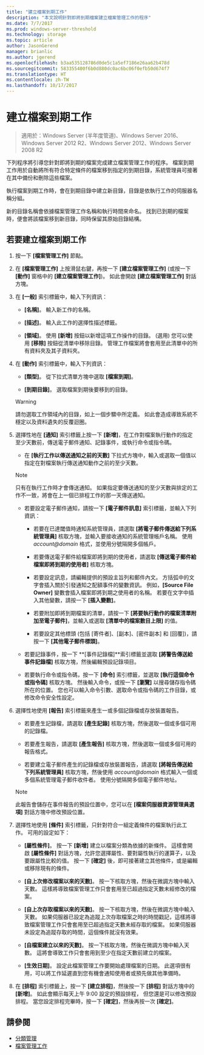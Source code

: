 ```yaml
---
title: "建立檔案到期工作"
description: "本文說明針對即將到期檔案建立檔案管理工作的程序"
ms.date: 7/7/2017
ms.prod: windows-server-threshold
ms.technology: storage
ms.topic: article
author: JasonGerend
manager: brianlic
ms.author: jgerend
ms.openlocfilehash: b3aa535128786d0de5c1a5ef7186e26aa62b478d
ms.sourcegitcommit: 583355400f6b0d880dc0ac6bc06f0efb50d674f7
ms.translationtype: HT
ms.contentlocale: zh-TW
ms.lasthandoff: 10/17/2017
---
```

# <a name="create-a-file-expiration-task"></a>建立檔案到期工作

> 適用於：Windows Server (半年度管道)、Windows Server 2016、Windows Server 2012 R2、Windows Server 2012、Windows Server 2008 R2

下列程序將引導您針對即將到期的檔案完成建立檔案管理工作的程序。 檔案到期工作用於自動將所有符合特定條件的檔案移到指定的到期目錄，系統管理員可接著在其中備份和刪除這些檔案。

執行檔案到期工作時，會在到期目錄中建立新目錄，目錄是依執行工作的伺服器名稱分組。

新的目錄名稱會依據檔案管理工作名稱和執行時間來命名。 找到已到期的檔案時，便會將該檔案移到新目錄，同時保留其原始目錄結構。

## <a name="to-create-a-file-expiration-task"></a>若要建立檔案到期工作

1.  按一下 **\[檔案管理工作\]** 節點。

2.  在 **\[檔案管理工作\]** 上按滑鼠右鍵，再按一下 **\[建立檔案管理工作\]** (或按一下 **\[動作\]** 窗格中的 **\[建立檔案管理工作\]**)。 如此會開啟 **\[建立檔案管理工作\]** 對話方塊。

3.  在 **\[一般\]** 索引標籤中，輸入下列資訊：

    -   **\[名稱\]**。 輸入新工作的名稱。  

    -   **\[描述\]**。 輸入此工作的選擇性描述標籤。  
    
    -   **\[領域\]**。 使用 **\[新增\]** 按鈕以新增這項工作操作的目錄。 (選用) 您可以使用 **\[移除\]** 按鈕從清單中移除目錄。 管理工作檔案將會套用至此清單中的所有資料夾及其子資料夾。

4.  在 **\[動作\]** 索引標籤中，輸入下列資訊：

    -   **\[類型\]**。 從下拉式清單方塊中選取 **\[檔案到期\]**。

    -   **\[到期目錄\]**。 選取檔案到期後要移到的目錄。

     > [!Warning]
     > 請勿選取工作領域內的目錄，如上一個步驟中所定義。 如此會造成導致系統不穩定以及資料遺失的反覆迴圈。

5.  選擇性地在 **\[通知\]** 索引標籤上按一下 **\[新增\]**，在工作對檔案執行動作的指定至少天數前，傳送電子郵件通知、記錄事件，或執行命令或指令碼。

    -   在 **\[執行工作以傳送通知之前的天數\]** 下拉式方塊中，輸入或選取一個值以指定在對檔案執行傳送通知動作之前的至少天數。

     > [!Note]
     > 只有在執行工作時才會傳送通知。 如果指定要傳送通知的至少天數與排定的工作不一致，將會在上一個已排程工作的那一天傳送通知。

    -   若要設定電子郵件通知，請按一下 **\[電子郵件訊息\]** 索引標籤，並輸入下列資訊：

        -   若要在已達閾值時通知系統管理員，請選取 **\[將電子郵件傳送給下列系統管理員\]** 核取方塊，並輸入要接收通知的系統管理帳戶名稱。 使用 *account@domain* 格式，並使用分號隔開多個帳戶。  

        -   若要傳送電子郵件給檔案即將到期的使用者，請選取 **\[傳送電子郵件給檔案即將到期的使用者\]** 核取方塊。

        -   若要設定訊息，請編輯提供的預設主旨列和郵件內文。 方括弧中的文字會插入關於引發通知之配額事件的變數資訊。 例如，**\[Source File Owner\]** 變數會插入檔案即將到期之使用者的名稱。 若要在文字中插入其他變數，請按一下 **\[插入變數\]**。

        -   若要附加即將到期檔案的清單，請按一下 **\[將要執行動作的檔案清單附加至電子郵件\]**，並輸入或選取 **\[清單中的檔案數目上限\]** 的值。

        -   若要設定其他標頭 (包括 [寄件者]、[副本]、[密件副本] 和 [回覆])，請按一下 **\[其他電子郵件標頭\]**。  

    -   若要記錄事件，按一下 **\[事件記錄檔\]**索引標籤並選取 **\[將警告傳送給事件記錄檔\]** 核取方塊，然後編輯預設記錄項目。  

    -   若要執行命令或指令碼，按一下 **\[命令\]** 索引標籤，並選取 **\[執行這個命令或指令碼\]** 核取方塊。 然後輸入命令，或按一下 **\[瀏覽\]** 以搜尋儲存指令碼所在的位置。 您也可以輸入命令引數、選取命令或指令碼的工作目錄，或修改命令安全性設定。

6.  選擇性地使用 **\[報告\]** 索引標籤來產生一或多個記錄檔或存放裝置報告。

    -   若要產生記錄檔，請選取 **\[產生記錄\]** 核取方塊，然後選取一個或多個可用的記錄檔。  

    -   若要產生報告，請選取 **\[產生報告\]** 核取方塊，然後選取一個或多個可用的報告格式。  

    -   若要建立電子郵件產生的記錄檔或存放裝置報告，請選取 **\[將報告傳送給下列系統管理員\]** 核取方塊，然後使用 *account@domain* 格式輸入一個或多個系統管理電子郵件收件者。 使用分號隔開多個電子郵件地址。

     > [!Note]
     > 此報告會儲存在事件報告的預設位置中，您可以在 **\[檔案伺服器資源管理員選項\]** 對話方塊中修改預設位置。
        
7. 選擇性地使用 **\[條件\]** 索引標籤，只針對符合一組定義條件的檔案執行此工作。 可用的設定如下：

    -   **\[屬性條件\]**。 按一下 **\[新增\]** 建立以檔案分類為依據的新條件。 這樣會開啟 **\[屬性條件\]** 對話方塊，允許您選擇屬性、要對屬性執行的運算子，以及要跟屬性比較的值。 按一下 **\[確定\]** 後，即可接著建立其他條件，或是編輯或移除現有的條件。

    -   **\[自上次修改檔案以來的天數\]**。 按一下核取方塊，然後在微調方塊中輸入天數。 這樣將導致檔案管理工作只會套用至已超過指定天數未經修改的檔案。

    -   **\[自上次存取檔案以來的天數\]**。 按一下核取方塊，然後在微調方塊中輸入天數。 如果伺服器已設定為追蹤上次存取檔案之時的時間戳記，這樣將導致檔案管理工作只會套用至已超過指定天數未經存取的檔案。 如果伺服器未設定為追蹤存取的時間，這個條件就沒有效果。

    -   **\[自檔案建立以來的天數\]**。 按一下核取方塊，然後在微調方塊中輸入天數。 這將會導致工作只會套用到至少在指定天數前建立的檔案。  

    -   **\[生效日期\]**。 設定此檔案管理工作要開始處理檔案的日期。 此選項很有用，可以將工作延遲直到您有機會通知使用者或預先做其他準備時。

8.  在 **\[排程\]** 索引標籤上，按一下 **\[建立排程\]**，然後按一下 **\[排程\]** 對話方塊中的 **\[新增\]**。 如此會顯示每天上午 9:00 設定的預設排程， 但您還是可以修改預設排程。 當您設定排程完畢時，按一下 **\[確定\]**，然後再按一次 **\[確定\]**。

## <a name="see-also"></a>請參閱

-   [分類管理](classification-management.md)
-   [檔案管理工作](file-management-tasks.md)